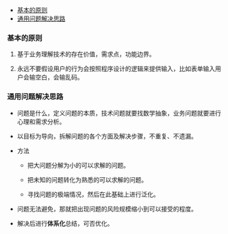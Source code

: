 
<!-- vim-markdown-toc GFM -->

- [基本的原则](#基本的原则)
- [通用问题解决思路](#通用问题解决思路)

<!-- vim-markdown-toc -->




### 基本的原则

1. 基于业务理解技术的存在价值，需求点，功能边界。

2. 永远不要假设用户的行为会按照程序设计的逻辑来提供输入，比如表单输入用户会输空白，会输乱码。


### 通用问题解决思路
- 问题是什么，定义问题的本质，技术问题就要找数学抽象，业务问题就要进行心理和需求分析。

- 以目标为导向，拆解问题的各个方面及解决步骤，不重复、不遗漏。

- 方法
  - 把大问题分解为小的可以求解的问题。

  - 把未知的问题转化为熟悉的可以求解的问题。

  - 寻找问题的极端情况，然后在此基础上进行泛化。

- 问题无法避免，那就把出现问题的风险规模缩小到可以接受的程度。

- 解决后进行**体系化**总结，可否优化。

